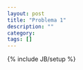 ```yaml
---
layout: post
title: "Problema 1"
description: ""
category: 
tags: []
---
```

{% include JB/setup %}
